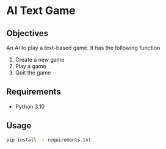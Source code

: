 # AI Text Game

## Objectives
An AI to play a text-based game. It has the following function
1. Create a new game
2. Play a game
3. Quit the game

## Requirements
- Python 3.10

## Usage
```bash
pip install -r requirements.txt
```
